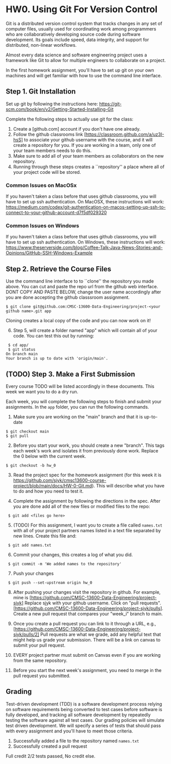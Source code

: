 # HW0. Using Git For Version Control
Git is a distributed version control system that tracks changes in any set of computer files, usually used for coordinating work among programmers who are collaboratively developing source code during software development. Its goals include speed, data integrity, and support for distributed, non-linear workflows.

Almost every data science and software engineering project uses a framework like Git to allow for multiple engineers to collaborate on a project.

In the first homework assignment, you'll have to set up git on your own machines and will get familiar with how to use the command line interface.

## Step 1. Git Installation
Set up git by following the instructions here: https://git-scm.com/book/en/v2/Getting-Started-Installing-Git

Complete the following steps to actually use git for the class:
1. Create a [github.com] account if you don't have one already.
2. Follow the github classrooms link [https://classroom.github.com/a/uz3I-hsS] to associate your github username with the course, and it will create a repository for you. If you are working in a team, only one of your team members needs to do this.
4. Make sure to add all of your team members as collaborators on the new repository.
5. Running through these steps creates a ``repository'' a place where all of your project code will be stored.

### Common Issues on MacOSx
If you haven't taken a class before that uses github classrooms, you will have to set up ssh authentication. On MacOSX, these instructions will work: https://medium.com/codex/git-authentication-on-macos-setting-up-ssh-to-connect-to-your-github-account-d7f5df029320

### Common Issues on Windows
If you haven't taken a class before that uses github classrooms, you will have to set up ssh authentication. On Windows, these instructions will work: https://www.theserverside.com/blog/Coffee-Talk-Java-News-Stories-and-Opinions/GitHub-SSH-Windows-Example

## Step 2. Retrieve the Course Files
Use the command line interface to to ``clone'' the 
repository you made above. You can cut and paste the repo url from the github web interface. DONT COPY AND PASTE BELOW, change the user name accordingly after you are done accepting the github classsroom assignment.
```
$ git clone git@github.com:CMSC-13600-Data-Engineering/project-<your github name>.git app
```
Cloning creates a local copy of the code and you can now work on it!

6. Step 5, will create a folder named "app" which will contain all of your code. You can test this out by running:
```
 $ cd app/
 $ git status
On branch main
Your branch is up to date with 'origin/main'.
```

## (TODO) Step 3. Make a First Submission
Every course TODO will be listed accordingly in these documents. This week we want you to do a dry run.

Each week, you will complete the following steps to finish and submit your assignments. In the `app` folder, you can run the following commands.

1. Make sure you are working on the "main" branch and that it is up-to-date
```
$ git checkout main
$ git pull
```
2. Before you start your work, you should create a new "branch". This tags each week's work and isolates it from previously done work. Replace the 0 below with the current week.
```
$ git checkout -b hw_0
```
3. Read the project spec for the homework assignment (for this week it is https://github.com/sjyk/cmsc13600-course-project/blob/main/docs/HW-0-Git.md). This will describe what you have to do and how you need to test it. 

4. Complete the assignment by following the directions in the spec. After you are done add all of the new files or modified files to the repo:
```
 $ git add <files go here>
```
5. (TODO) For this assignment, I want you to create a file called `names.txt` with all of your project partners names listed in a text file separated by new lines. Create this file and:
```
 $ git add names.txt
```
6. Commit your changes, this creates a log of what you did. 
```
 $ git commit -m 'We added names to the repository'
```
7. Push your changes
```
 $ git push --set-upstream origin hw_0
```
8. After pushing your changes visit the repository in github. For example, mine is [https://github.com/CMSC-13600-Data-Engineering/project-sjyk] Replace sjyk with your github username. Click on "pull requests". [https://github.com/CMSC-13600-Data-Engineering/project-sjyk/pulls]. Create a new pull request that compares your "week_i" branch to main.
   
9. Once you create a pull request you can link to it through a URL, e.g., [https://github.com/CMSC-13600-Data-Engineering/project-sjyk/pulls/2] Pull requests are what we grade, add any helpful text that might help us grade your submission. There will be a link on canvas to submit your pull request.

10. EVERY project partner must submit on Canvas even if you are working from the same repository.

11. Before you start the next week's assignment, you need to merge in the pull request you submitted.

## Grading
Test-driven development (TDD) is a software development process relying on software requirements being converted to test cases before software is fully developed, and tracking all software development by repeatedly testing the software against all test cases. Our grading policies will simulate test driven development. We will specify a series of tests that should pass with every assignment and you'll have to meet those criteria.

1. Successfully added a file to the repository named `names.txt`
2. Successfully created a pull request

Full credit 2/2 tests passed, No credit else.
